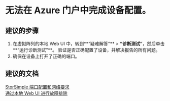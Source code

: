 <properties
    pageTitle="I am not able to complete the device configuration in the Azure portal."
    description="无法在 Azure 门户中完成设备配置。"
    service="microsoft.storsimple"
    resource="managers"
    authors="anbacker"
    displayOrder="7"
    selfHelpType="resource"
    supportTopicIds=""
    resourceTags="9000Or1200Series"
    productPesIds=""
    cloudEnvironments="public"
/>


# <a name="i-am-not-able-to-complete-the-device-configuration-in-the-azure-portal"></a>无法在 Azure 门户中完成设备配置。


## <a name="recommended-steps"></a>**建议的步骤**
1.  在虚拟阵列的本地 Web UI 中，转到**“疑难解答”** > **“诊断测试”**，然后单击**“运行诊断测试”**。 验证是否正确配置了设备，并解决报告的所有问题。
2.  确保在设备上打开了正确的端口。

## <a name="recommended-documents"></a>**建议的文档**
[StorSimple 端口配置和网络要求](https://aka.ms/storsimple-troubleshoot-nwreq)<br>
[通过本地 Web UI 进行故障排除](https://aka.ms/storsimple-troubleshoot-diagnostics)

